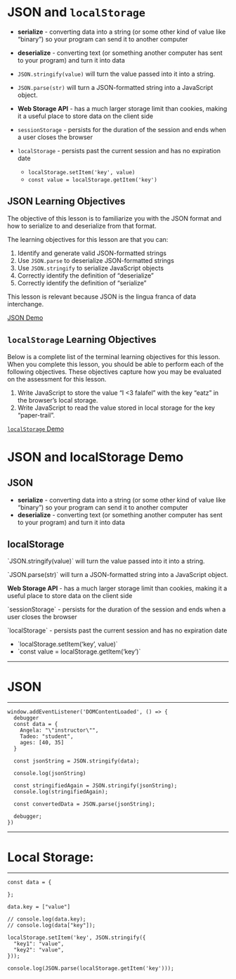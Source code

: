 JSON and `localStorage`
=======================

-   **serialize** - converting data into a string (or some other kind of value like “binary”) so your program can send it to another computer

-   **deserialize** - converting text (or something another computer has sent to your program) and turn it into data

-   `JSON.stringify(value)` will turn the value passed into it into a string.
-   `JSON.parse(str)` will turn a JSON-formatted string into a JavaScript object.

-   **Web Storage API** - has a much larger storage limit than cookies, making it a useful place to store data on the client side

-   `sessionStorage` - persists for the duration of the session and ends when a user closes the browser

-   `localStorage` - persists past the current session and has no expiration date
    -   `localStorage.setItem('key', value)`
    -   `const value = localStorage.getItem('key')`

JSON Learning Objectives
------------------------

The objective of this lesson is to familiarize you with the JSON format and how to serialize to and deserialize from that format.

The learning objectives for this lesson are that you can:

1.  Identify and generate valid JSON-formatted strings
2.  Use `JSON.parse` to deserialize JSON-formatted strings
3.  Use `JSON.stringify` to serialize JavaScript objects
4.  Correctly identify the definition of “deserialize”
5.  Correctly identify the definition of “serialize”

This lesson is relevant because JSON is the lingua franca of data interchange.

[JSON Demo](./json_demo.js)

`localStorage` Learning Objectives
----------------------------------

Below is a complete list of the terminal learning objectives for this lesson. When you complete this lesson, you should be able to perform each of the following objectives. These objectives capture how you may be evaluated on the assessment for this lesson.

1.  Write JavaScript to store the value “I &lt;3 falafel” with the key “eatz” in the browser’s local storage.
2.  Write JavaScript to read the value stored in local storage for the key “paper-trail”.

[`localStorage` Demo](./localStorage_demo.js)

JSON and localStorage Demo
==========================

JSON
----

-   **serialize** - converting data into a string (or some other kind of value like “binary”) so your program can send it to another computer
-   **deserialize** - converting text (or something another computer has sent to your program) and turn it into data

localStorage
------------

\`JSON.stringify(value)\` will turn the value passed into it into a string.

\`JSON.parse(str)\` will turn a JSON-formatted string into a JavaScript object.

**Web Storage API** - has a much larger storage limit than cookies, making it a useful place to store data on the client side

\`sessionStorage\` - persists for the duration of the session and ends when a user closes the browser

\`localStorage\` - persists past the current session and has no expiration date

-   \`localStorage.setItem(‘key’, value)\`
-   \`const value = localStorage.getItem(‘key’)\`

------------------------------------------------------------------------

JSON
====

------------------------------------------------------------------------

    window.addEventListener('DOMContentLoaded', () => {
      debugger
      const data = {
        Angela: "\"instructor\"",
        Tadeo: "student",
        ages: [40, 35]
      }
      
      const jsonString = JSON.stringify(data);
      
      console.log(jsonString)

      const stringifiedAgain = JSON.stringify(jsonString);
      console.log(stringifiedAgain);
      
      const convertedData = JSON.parse(jsonString);
      
      debugger;
    })

------------------------------------------------------------------------

Local Storage:
==============

------------------------------------------------------------------------

    const data = {

    };

    data.key = ["value"]

    // console.log(data.key);
    // console.log(data["key"]);

    localStorage.setItem('key', JSON.stringify({
      "key1": "value",
      "key2": "value",
    }));

    console.log(JSON.parse(localStorage.getItem('key')));

